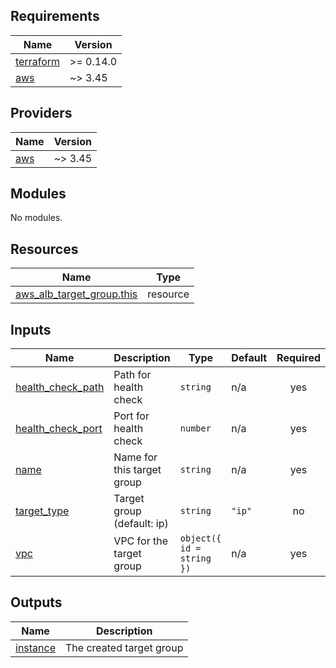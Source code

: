 <!-- BEGIN_TF_DOCS -->
## Requirements

| Name | Version |
|------|---------|
| <a name="requirement_terraform"></a> [terraform](#requirement\_terraform) | >= 0.14.0 |
| <a name="requirement_aws"></a> [aws](#requirement\_aws) | ~> 3.45 |

## Providers

| Name | Version |
|------|---------|
| <a name="provider_aws"></a> [aws](#provider\_aws) | ~> 3.45 |

## Modules

No modules.

## Resources

| Name | Type |
|------|------|
| [aws_alb_target_group.this](https://registry.terraform.io/providers/hashicorp/aws/latest/docs/resources/alb_target_group) | resource |

## Inputs

| Name | Description | Type | Default | Required |
|------|-------------|------|---------|:--------:|
| <a name="input_health_check_path"></a> [health\_check\_path](#input\_health\_check\_path) | Path for health check | `string` | n/a | yes |
| <a name="input_health_check_port"></a> [health\_check\_port](#input\_health\_check\_port) | Port for health check | `number` | n/a | yes |
| <a name="input_name"></a> [name](#input\_name) | Name for this target group | `string` | n/a | yes |
| <a name="input_target_type"></a> [target\_type](#input\_target\_type) | Target group (default: ip) | `string` | `"ip"` | no |
| <a name="input_vpc"></a> [vpc](#input\_vpc) | VPC for the target group | `object({ id = string })` | n/a | yes |

## Outputs

| Name | Description |
|------|-------------|
| <a name="output_instance"></a> [instance](#output\_instance) | The created target group |
<!-- END_TF_DOCS -->
